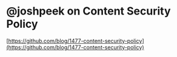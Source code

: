 <!--
id: 48358110046
link: http://tumblr.atmos.org/post/48358110046/joshpeek-on-content-security-policy
slug: joshpeek-on-content-security-policy
date: Fri Apr 19 2013 07:53:11 GMT-0700 (PDT)
publish: 2013-04-019
tags: 
title: @joshpeek on Content Security Policy
-->


@joshpeek on Content Security Policy
====================================

[https://github.com/blog/1477-content-security-policy](https://github.com/blog/1477-content-security-policy)

